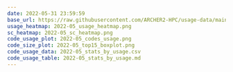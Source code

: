 ```yaml
---
date: 2022-05-31 23:59:59
base_url: https://raw.githubusercontent.com/ARCHER2-HPC/usage-data/main/allusers/2022/05
usage_heatmap: 2022-05_usage_heatmap.png
sc_heatmap: 2022-05_sc_heatmap.png
code_usage_plot: 2022-05_codes_usage.png
code_size_plot: 2022-05_top15_boxplot.png
code_usage_data: 2022-05_stats_by_usage.csv
code_usage_table: 2022-05_stats_by_usage.md
---
```

